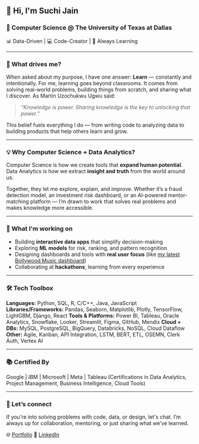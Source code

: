 ## 👋 Hi, I'm Suchi Jain

### 📍 Computer Science @ The University of Texas at Dallas

📊 Data-Driven | 💻 Code-Creator | 🎯 Always Learning

---

### 🌱 What drives me?

When asked about my purpose, I have one answer: **Learn** — constantly and intentionally.
For me, learning goes beyond classrooms. It comes from solving real-world problems, building things from scratch, and sharing what I discover. As Martin Uzochukwu Ugwu said:

> *“Knowledge is power. Sharing knowledge is the key to unlocking that power.”*

This belief fuels everything I do — from writing code to analyzing data to building products that help others learn and grow.

---

### 💡 Why Computer Science + Data Analytics?

Computer Science is how we create tools that **expand human potential**.
Data Analytics is how we extract **insight and truth** from the world around us.

Together, they let me explore, explain, and improve. Whether it’s a fraud detection model, an investment risk dashboard, or an AI-powered mentor-matching platform — I’m drawn to work that solves real problems and makes knowledge more accessible.

---

### 🚀 What I'm working on

* Building **interactive data apps** that simplify decision-making
* Exploring **ML models** for risk, ranking, and pattern recognition
* Designing dashboards and tools with **real user focus** (like [my latest Bollywood Music dashboard]((https://github.com/SuchiiJain/Bollywood-Music-Analytics-Dashboard)))
* Collaborating at **hackathons**, learning from every experience

---

### 🛠 Tech Toolbox

**Languages:** Python, SQL, R, C/C++, Java, JavaScript
**Libraries/Frameworks:** Pandas, Seaborn, Matplotlib, Plotly, TensorFlow, LightGBM, Django, React
**Tools & Platforms:** Power BI, Tableau, Oracle Analytics, Snowflake, Looker, Streamlit, Figma, GitHub, Mendix
**Cloud + DBs:** MySQL, PostgreSQL, BigQuery, Databricks, NoSQL, Cloud Dataflow
**Other:** Agile, Kanban, API Integration, LSTM, BERT, ETL, OSEMN, Clerk Auth, Vertex AI

---

### 📚 Certified By

Google | IBM | Microsoft | Meta | Tableau
(Certifications in Data Analytics, Project Management, Business Intelligence, Cloud Tools)

---

### 🤝 Let’s connect

If you're into solving problems with code, data, or design, let's chat.
I’m always up for collaboration, mentoring, or just sharing what we’ve learned.

🌐 [Portfolio](https://suchi-portfolio-palette.lovable.app/)
💼 [LinkedIn]((https://www.linkedin.com/in/suchij/))

